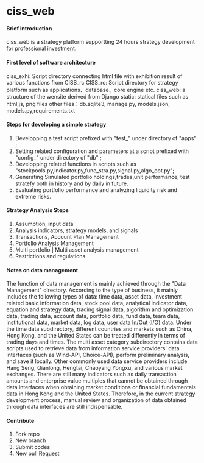 # ciss_web

#### Brief introduction
ciss_web is a strategy platform supportting 24 hours strategy development for professional investment.

#### First level of software architecture
ciss_exhi:  Script directory connecting html file with exhibition result of various functions from CISS_rc
CISS_rc: Script directory for strategy platform such as applications、database、core engine etc.
ciss_web: a structure of the wensite derived from Django 
static: statical files such as html,js, png files
other files：db.sqlite3, manage.py, models.json, models.py,requirements.txt

#### Steps for developing a simple strategy
1. Developping a test script prefixed with "test_" under directory of "apps\" ;
2. Setting related configuration and parameters at a script prefixed with "config_" under directory of "db\" ;
3. Developping related functions in scripts such as "stockpools.py,indicator.py,func_stra.py,signal.py,algo_opt.py";
4. Generating Simulated portfolio holdings,trades,unit performance, test stratefy both in history and by daily in future.
5. Evaluating portfolio performance and analyzing liquidity risk and extreme risks. 

#### Strategy Analysis Steps

1. Assumption, input data
2. Analysis indicators, strategy models, and signals
3. Transactions, Account Plan Management
4. Portfolio Analysis Management
5. Multi portfolio | Multi asset analysis management
6. Restrictions and regulations


#### Notes on data management

The function of data management is mainly achieved through the "Data Management" directory. According to the type of business, it mainly includes the following types of data: time data, asset data, investment related basic information data, stock pool data, analytical indicator data, equation and strategy data, trading signal data, algorithm and optimization data, trading data, account data, portfolio data, fund data, team data, institutional data, market data, log data, user data In/Out (I/O) data. Under the time data subdirectory, different countries and markets such as China, Hong Kong, and the United States can be treated differently in terms of trading days and times. The multi asset category subdirectory contains data scripts used to retrieve data from information service providers' data interfaces (such as Wind-API, Choice-API), perform preliminary analysis, and save it locally. Other commonly used data service providers include Hang Seng, Qianlong, Hengtai, Chaoyang Yongxu, and various market exchanges. There are still many indicators such as daily transaction amounts and enterprise value multiples that cannot be obtained through data interfaces when obtaining market conditions or financial fundamentals data in Hong Kong and the United States. Therefore, in the current strategy development process, manual review and organization of data obtained through data interfaces are still indispensable.

#### Contribute 
1.  Fork repo
2.  New branch 
3.  Submit codes
4.  New pull Request
 
